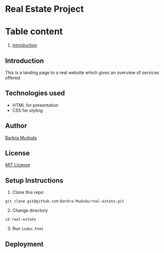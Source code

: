 # Real Estate Project

# Table content
1. [Introduction](Introduction)
## Introduction
This is a landing page to a real website which gives an overview of services offered.

## Technologies used 

- HTML for presentation
- CSS for styling

## Author

[Barbra Mududa](https://github.com/Barbra-Mududa)

## License

[MIT License](LICENSE)

## Setup Instructions

1. Clone this repo

```
git clone git@github.com:Barbra-Mududa/real-estate.git
```

2. Change directory

```
cd real-estate
```

3. Run `index.html`

## Deployment


